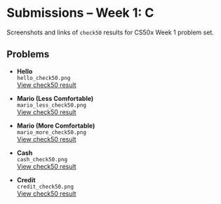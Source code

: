 # Submissions – Week 1: C

Screenshots and links of `check50` results for CS50x Week 1 problem set.

## Problems

- **Hello**  
  `hello_check50.png`  
  [View check50 result](https://submit.cs50.io/check50/68160c58060ddf879e426519db6b0fe17922e603)

- **Mario (Less Comfortable)**  
  `mario_less_check50.png`  
  [View check50 result](https://submit.cs50.io/check50/5bf7e83309b7ab72ace677efe904f8f06fd503f5)

- **Mario (More Comfortable)**  
  `mario_more_check50.png`  
  [View check50 result](https://submit.cs50.io/check50/0a87d10c404cb1284f6f4b3ae28bcac0fd12e3bc)

- **Cash**  
  `cash_check50.png`  
  [View check50 result](https://submit.cs50.io/check50/4b438e9ea30c376a91fdc88d1a0842c2d7879bed)

- **Credit**  
  `credit_check50.png`  
  [View check50 result](https://submit.cs50.io/check50/f2ce835701c65b15792e4fcd48ee5002df1023f2)
